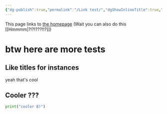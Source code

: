 ```yaml
---
{"dg-publish":true,"permalink":"/Link test/","dgShowInlineTitle":true,"dgShowTags":true}
---
```


This page links to [the homepage](Hey)
(Wait you can also do this [[Hmmmm\|?!?!???!!?]])

# btw here are more tests

## Like titles for instances

yeah that's *cool*

## Cooler ???

```py
print("cooler B)")
```
